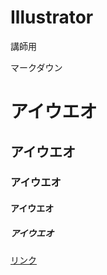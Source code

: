 # Illustrator
講師用

マークダウン

# アイウエオ
## アイウエオ
### アイウエオ
#### アイウエオ
##### アイウエオ

[リンク](https://translate.google.co.jp/?hl=ja&sl=ja&tl=en&text=%E5%A4%96%E5%9B%BD%E4%BA%BA&op=translate)
